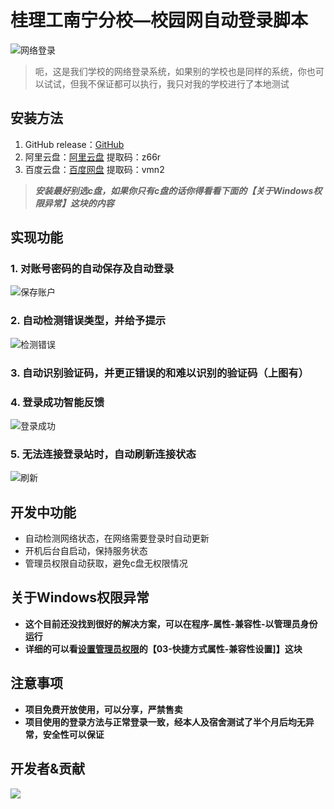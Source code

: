 # 桂理工南宁分校—校园网自动登录脚本
![网络登录](https://github.com/suhexia/GlutnnLogin/assets/55019115/bd5b5764-be65-43ff-9f9a-4cdf00df1543)

> 呃，这是我们学校的网络登录系统，如果别的学校也是同样的系统，你也可以试试，但我不保证都可以执行，我只对我的学校进行了本地测试

## 安装方法
 1. GitHub release：[GitHub](https://github.com/suhexia/GlutnnLogin/releases)
 2. 阿里云盘：[阿里云盘](https://www.aliyundrive.com/s/d8FqDZb3i8A)  提取码：z66r
 3. 百度云盘：[百度网盘](https://pan.baidu.com/s/1nl4goIG-DFF_oMxM1aP4mg?pwd=vmn2)   提取码：vmn2
 > ***安装最好别选c盘，如果你只有c盘的话你得看看下面的【关于Windows权限异常】这块的内容***
 
## 实现功能
### 1. 对账号密码的自动保存及自动登录
![保存账户](https://github.com/suhexia/GlutnnLogin/assets/55019115/fd84d7cc-97c7-4362-8be8-d964fe9a6ff4)

### 2. 自动检测错误类型，并给予提示
![检测错误](https://github.com/suhexia/GlutnnLogin/assets/55019115/688faa0b-11ad-4aad-b5ac-56c0bf0f69d2)

### 3. 自动识别验证码，并更正错误的和难以识别的验证码（上图有）

### 4. 登录成功智能反馈
![登录成功](https://github.com/suhexia/GlutnnLogin/assets/55019115/53263474-b734-43df-98a1-b14934e47037)

### 5. 无法连接登录站时，自动刷新连接状态
![刷新](https://github.com/suhexia/GlutnnLogin/assets/55019115/5f7761f0-4c88-4a56-9f36-03872fcec802)


## 开发中功能
- 自动检测网络状态，在网络需要登录时自动更新
- 开机后台自启动，保持服务状态
- 管理员权限自动获取，避免c盘无权限情况

## 关于Windows权限异常
- **这个目前还没找到很好的解决方案，可以在程序-属性-兼容性-以管理员身份运行**
- **详细的可以看[设置管理员权限](https://zhuanlan.zhihu.com/p/135435104)的【03-快捷方式属性-兼容性设置]】这块**
	
## 注意事项
 - **项目免费开放使用，可以分享，严禁售卖**
 - **项目使用的登录方法与正常登录一致，经本人及宿舍测试了半个月后均无异常，安全性可以保证**

## 开发者&贡献
<a href="https://github.com/suhexia/GlutnnLogin/graphs/contributors">
  <img src="https://contrib.rocks/image?repo=suhexia/GlutnnLogin" />
</a>
